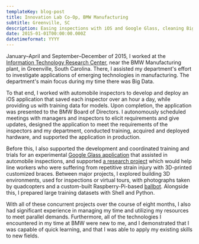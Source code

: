 ```yaml
---
templateKey: blog-post
title: Innovation Lab Co-Op, BMW Manufacturing
subtitle: Greenville, SC
description: Easing inspections with iOS and Google Glass, cleaning Big Data, and reducing injuries with 3D-Printing
date: 2015-01-01T00:00:00.000Z
datetimeformat: YYYY
---
```


January&ndash;April and September&ndash;December of 2015, I worked at the [Information Technology Research Center](https://www.bmwusfactory.com/manufacturing/building-a-better-bmw/information-technology-research-center/), near the BMW Manufacturing plant, in Greenville, South Carolina. There, I assisted my department's effort to investigate applications of emerging technologies in manufacturing. The department's main focus during my time there was Big Data.

To that end, I worked with automobile inspectors to develop and deploy an iOS application that saved each inspector over an hour a day, while providing us with training data for models. Upon completion, the application was presented to the BMW Board of Directors. I autonomously scheduled meetings with managers and inspectors to elicit requirements and give updates, designed the application to meet the requirements of the inspectors and my department, conducted training, acquired and deployed hardware, and supported the application in production.

Before this, I also supported the development and coordinated training and trials for an experimental [Google Glass application](http://www.bmwblog.com/2014/11/19/bmw-visual-inspection-memory-function-via-google-glass/) that assisted in automobile inspections, and supported [a research project](https://www.theguardian.com/technology/2014/jul/04/bmw-3d-prints-new-thumbs-for-factory-workers) which would help line workers who were suffering from repetitive strain injury with 3D-printed customized braces. Between major projects, I explored building 3D environments, used for inspections or virtual tours, with photographs taken by quadcopters and a custom-built Raspberry-Pi-based [ballbot](https://en.wikipedia.org/wiki/Ballbot). Alongside this, I prepared large training datasets with Shell and Python.

With all of these concurrent projects over the course of eight months, I also had significant experience in managing my time and utilizing my resources to meet parallel demands. Furthermore, all of the technologies I encountered in my time at BMW were new to me, and I demonstrated that I was capable of quick learning, and that I was able to apply my existing skills to new fields.
